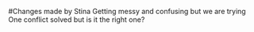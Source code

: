 #Changes made by Stina
Getting messy and confusing but we are trying
One conflict solved but is it the right one?
